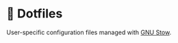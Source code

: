 # :wrench: Dotfiles

User-specific configuration files managed with [GNU Stow](http://www.gnu.org/software/stow/).
